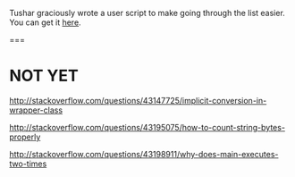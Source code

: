 Tushar graciously wrote a user script to make going through the list easier. You can get it [here](https://github.com/tusharjadhav219/Userscript-for-delete-candidates).

===


NOT YET
====

http://stackoverflow.com/questions/43147725/implicit-conversion-in-wrapper-class

http://stackoverflow.com/questions/43195075/how-to-count-string-bytes-properly

http://stackoverflow.com/questions/43198911/why-does-main-executes-two-times